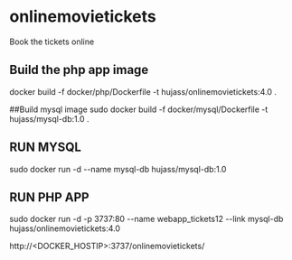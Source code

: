 # onlinemovietickets
Book the tickets online


## Build the php app image
docker build -f docker/php/Dockerfile -t hujass/onlinemovietickets:4.0 .

##Build mysql image
sudo docker build -f docker/mysql/Dockerfile -t hujass/mysql-db:1.0 .

## RUN MYSQL
sudo docker run -d --name mysql-db hujass/mysql-db:1.0

## RUN PHP APP
sudo docker run -d -p 3737:80 --name webapp_tickets12 --link mysql-db hujass/onlinemovietickets:4.0

http://<DOCKER_HOSTIP>:3737/onlinemovietickets/

